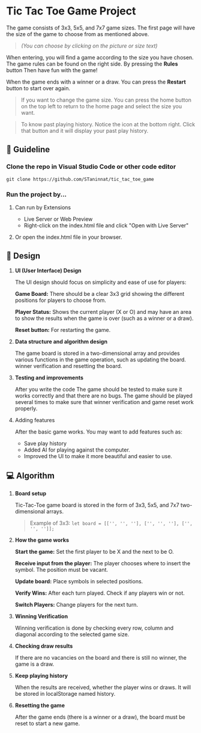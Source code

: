 # Tic Tac Toe Game Project

The game consists of 3x3, 5x5, and 7x7 game sizes.
The first page will have the size of the game to choose from as mentioned above. 
> *(You can choose by clicking on the picture or size text)*

When entering, you will find a game according to the size you have chosen. The game rules can be found on the right side. By pressing the **Rules** button Then have fun with the game!

When the game ends with a winner or a draw. You can press the **Restart** button to start over again.

> If you want to change the game size. You can press the home button on the top left to return to the home page and select the size you want.

> To know past playing history. Notice the icon at the bottom right. Click that button and it will display your past play history.

## 🤝 Guideline

### Clone the repo in Visual Studio Code or other code editor
```git clone https://github.com/STaninnat/tic_tac_toe_game```

### Run the project by...

1. Can run by Extensions 

    * Live Server or Web Preview
    * Right-click on the index.html file and click "Open with Live Server"

2. Or open the index.html file in your browser.

## 📝 Design

1. **UI (User Interface) Design**

    The UI design should focus on simplicity and ease of use for players:

    **Game Board:** There should be a clear 3x3 grid showing the different positions for players to choose from.

    **Player Status:** Shows the current player (X or O) and may have an area to show the results when the game is over (such as a winner or a draw).

    **Reset button:** For restarting the game.

2. **Data structure and algorithm design**

    The game board is stored in a two-dimensional array and provides various functions in the game operation, such as updating the board. winner verification and resetting the board.

3. **Testing and improvements**

    After you write the code The game should be tested to make sure it works correctly and that there are no bugs. The game should be played several times to make sure that winner verification and game reset work properly.

4. Adding features

    After the basic game works. You may want to add features such as:

    * Save play history
    * Added AI for playing against the computer.
    * Improved the UI to make it more beautiful and easier to use.


## 💻 Algorithm

1. **Board setup**

    Tic-Tac-Toe game board is stored in the form of 3x3, 5x5, and 7x7 two-dimensional arrays.

    > Example of 3x3: ``` let board = [['', '', ''], ['', '', ''], ['', '', '']]; ```

2. **How the game works**

    **Start the game:** Set the first player to be X and the next to be O.

    **Receive input from the player:** The player chooses where to insert the symbol. The position must be vacant.

    **Update board:** Place symbols in selected positions.

    **Verify Wins:** After each turn played. Check if any players win or not.

    **Switch Players:** Change players for the next turn.

3. **Winning Verification**

    Winning verification is done by checking every row, column and diagonal according to the selected game size.

4. **Checking draw results**

    If there are no vacancies on the board and there is still no winner, the game is a draw.

5. **Keep playing history**

    When the results are received, whether the player wins or draws. It will be stored in localStorage named history.

6. **Resetting the game**

    After the game ends (there is a winner or a draw), the board must be reset to start a new game.